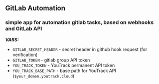 ## GitLab Automation
### simple app for automation gitlab tasks, based on webhooks and GitLab API

***VARS:***

- `GITLAB_SECRET_HEADER` - secret header in github hook request (for verification)
- `GITLAB_TOKEN` - gitlab group API token
- `YOU_TRACK_TOKEN` - YouTrack permanent API token
- `YOU_TRACK_BASE_PATH` - base path for YouTrack API (`$your_domen.youtrack.cloud`)